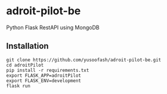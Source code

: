 # adroit-pilot-be
Python Flask RestAPI using MongoDB
## Installation
```
git clone https://github.com/yusoofash/adroit-pilot-be.git
cd adroitPilot
pip install -r requirements.txt
export FLASK_APP=adroitPilot
export FLASK_ENV=development
flask run
```
